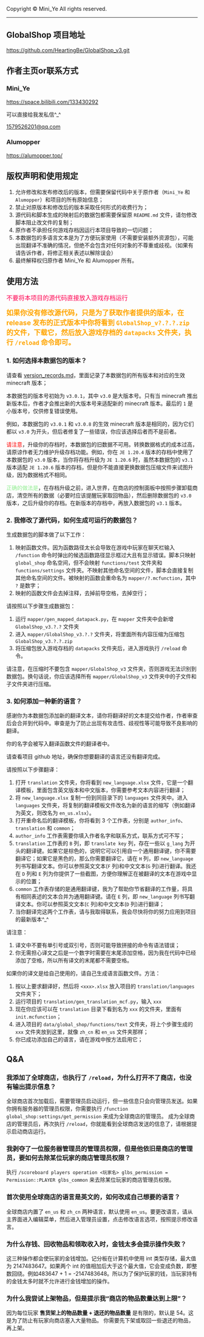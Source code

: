 Copyright © Mini_Ye All rights reserved.

---

## GlobalShop 项目地址
https://github.com/HeartingBe/GlobalShop_v3.git

## 作者主页or联系方式

### Mini_Ye

https://space.bilibili.com/133430292

可以直接给我发私信^_^

1579526201@qq.com

### Alumopper

https://alumopper.top/

## 版权声明和使用规定
1. 允许修改和发布修改后的版本，但需要保留代码中关于原作者（`Mini_Ye` 和 `Alumopper`）和项目的所有原始信息；
2. 禁止对原版本和修改后的版本采取任何形式的收费行为；
3. 源代码和脚本生成的映射后的数据包都需要保留原 `README.md` 文件，请勿修改脚本阻止改文件的复制；
4. 原作者不承担任何游戏存档因运行本项目导致的一切问题；
5. 本数据包的多语言文本是为了方便玩家使用（不需要安装额外资源包），可能出现翻译不准确的情况，但绝不会包含对任何对象的不尊重或歧视。（如果有请告诉作者，将修正相关表述以解除误会）
6. 最终解释权归原作者 Mini_Ye 和 Alumopper 所有。

## 使用方法
<font color=#FF0050 size=3>不要将本项目的源代码直接放入游戏存档运行</font>

**<font color=orange size=4>如果你没有修改源代码，只是为了获取作者提供的版本，在 release 发布的正式版本中你将看到 `GlobalShop_v?.?.?.zip` 的文件，下载它，然后放入游戏存档的 `datapacks` 文件夹，执行 `/reload` 命令即可。</font>**

### 1. 如何选择本数据包的版本？
请查看 [version_records.md](version_records.md)，里面记录了本数据包的所有版本和对应的生效 minecraft 版本；

本数据包的版本号初始为 `v3.0.1`，其中 `v3.0` 是大版本号。只有当 minecraft 推出新版本后，作者才会推出新的大版本号来适配新的 minecraft 版本。最后的 `1` 是小版本号，仅供修复错误使用。

例如，本数据包的 `v3.0.1` 和 `v3.0.8` 的生效 minecraft 版本是相同的，因为它们都以 `v3.0` 为开头，但后者修复了一些错误，你应该选择后者而不是前者。

<font color=red>请注意</font>，升级你的存档时，本数据包的旧数据不可用。转换数据格式的成本过高，请原谅作者无力维护升级存档功能。例如，你在 `JE 1.20.4` 版本的存档中使用了本数据包的 `v3.0` 版本，当你将存档升级为 `JE 1.20.6` 时，虽然本数据包的 `v3.1` 版本适配 `JE 1.20.6` 版本的存档，但是你不能直接更换数据包压缩文件来试图升级，因为数据格式不相同。

<font color=lightgreen>正确的做法是</font>，在存档升级之前，进入世界，在商店的控制面板中按照步骤卸载商店，清空所有的数据（必要时应该提醒玩家取回物品），然后删除数据包的 `v3.0` 版本，之后升级你的存档。在新版本的存档中，再放入数据包的 `v3.1` 版本。

### 2. 我修改了源代码，如何生成可运行的数据包？
生成数据包的脚本做了以下工作：
1. 映射函数文件。因为函数路径太长会导致在游戏中玩家在聊天栏输入 `/function` 命令时弹出的候选函数路径显示框过大且有显示错误。脚本只映射 `global_shop` 命名空间，但不会映射 `functions/test` 文件夹和 `functions/settings` 文件夹。不映射其他命名空间的文件，脚本会直接复制其他命名空间的文件。被映射的函数会重命名为 `mapper/?.mcfunction`，其中 `?` 是数字；
2. 映射的函数文件会去掉注释，去掉前导空格，去掉空行；

请按照以下步骤生成数据包：
1. 运行 `mapper/gen_mapped_datapack.py`，在 `mapper` 文件夹中会新增 `GlobalShop_v3.?.?` 文件夹
2. 进入 `mapper/GlobalShop_v3.?.?` 文件夹，将里面所有内容压缩为压缩包 `GlobalShop_v3.?.?.zip`
3. 将压缩包放入游戏存档的 `datapacks` 文件夹后，进入游戏执行 `/reload` 命令。

请注意，在压缩时不要包含 `mapper/GlobalShop_v3` 文件夹，否则游戏无法识别到数据包。换句话说，你应该选择所有 `mapper/GlobalShop_v3` 文件夹中的子文件和子文件夹进行压缩。

### 3. 如何添加一种新的语言？
感谢你为本数据包添加新的翻译文本，请你将翻译好的文本提交给作者，作者审查后会合并到代码中。审查是为了防止出现有攻击性、歧视性等可能导致不良影响的翻译。

你的名字会被写入翻译函数文件的翻译者中。

请查看项目 github 地址，确保你想要翻译的语言还没有翻译完成。

请按照以下步骤翻译：
1. 打开 `translation` 文件夹，你将看到 `new_language.xlsx` 文件，它是一个翻译模板，里面包含英文版本和中文版本，你需要参考文本内容进行翻译；
2. 将 `new_language.xlsx` 复制一份到同目录下的 `languages` 文件夹中。进入 `languages` 文件夹，将复制的翻译模板文件改名为新的语言的缩写（例如翻译为英文，则改名为 `en_us.xlsx`）。
3. 打开重命名后的翻译模板，你将看到 3 个工作表，分别是 `author_info`、`translation` 和 `common`；
4. `author_info` 工作表需要你填入作者名字和联系方式，联系方式可不写；
5. `translation` 工作表的 `B` 列，即 `translate key` 列，存在一些以 `g_lang` 为开头的翻译键。如果它是棕色的，说明它可以引用自一个通用翻译键，你不需要翻译它；如果它是黑色的，那么你需要翻译它，请在 `H` 列，即 `new_language` 列书写翻译文本。你可以参照英文文本(`F` 列)和中文文本(`G` 列)进行翻译。我还在 `D` 列和 `E` 列为你提供了一些截图，方便你理解正在被翻译的文本在游戏中显示的位置；
6. `common` 工作表存储的是通用翻译键，我为了帮助你节省翻译的工作量，将具有相同表述的文本合并为通用翻译键。请在 `E` 列，即 `new_language` 列书写翻译文本。你可以参照英文文本(`C` 列)和中文文本(`D` 列)进行翻译；
7. 当你翻译完这两个工作表，请与我取得联系，我会尽快将你的努力应用到项目的最新版本^_^

请注意：
1. 译文中不要有单引号或双引号，否则可能导致拼接的命令有语法错误；
2. 你无需担心译文之后是一个数字时需要在末尾添加空格，因为我在代码中已经添加了空格，所以所有译文的末尾都不需要空格。

如果你的译文是给自己使用的，请自己生成语言函数文件。方法：
1. 按以上要求翻译好，然后将 `<xxx>.xlsx` 放入项目的 `translation/languages` 文件夹下；
2. 运行项目的 `translation/gen_translation_mcf.py`，输入 `xxx`
3. 现在你应该可以在 `translation` 目录下看到名为 `xxx` 的文件夹，里面有 `init.mcfunction`；
4. 进入项目的 `data/global_shop/functions/text` 文件夹，将上个步骤生成的 `xxx` 文件夹放到这里，就像 `zh_cn` 和 `en_us` 文件夹那样；
5. 你已成功添加自己的语言，请在游戏中按方法启用它；

## Q&A
### 我添加了全球商店，也执行了 `/reload`，为什么打开不了商店，也没有输出提示信息？
全球商店首次加载后，需要管理员启动运行，但一些信息只会向管理员发送。如果你拥有服务器的管理员权限，你需要执行 `/function global_shop:settings/get_permission` 来成为全球商店的管理员。
成为全球商店的管理员后，再次执行 `/reload`，你就能看到全球商店发送的信息了，请根据提示启动商店运行。

### 我剥夺了一位服务器管理员的管理员权限，但是他依旧是商店的管理员，要如何去除某位玩家的商店管理员权限？
执行 `/scoreboard players operation <玩家名> glbs_permission = Permission::PLAYER glbs_common` 来去除某位玩家的商店管理员权限。

### 首次使用全球商店的语言是英文的，如何改成自己想要的语言？
全球商店内置了 `en_us` 和 `zh_cn` 两种语言，默认使用 `en_us`。要更改语言，请从主界面进入编辑菜单，然后进入管理员设置，点击修改语言选项，按照提示修改语言。

### 为什么存钱、回收物品和领取收入时，金钱太多会提示操作失败？
这三种操作都会使玩家的金钱增加。记分板在计算机中使用 int 类型存储，最大值为 2147483647。如果两个 int 的值相加后大于这个最大值，它会变成负数，即整数回绕。例如483647 + 1 = -2147483648。所以为了保护玩家的钱，当玩家持有的金钱太多时就不允许进行金钱增加的操作。

### 为什么我尝试上架物品，但是提示我“商店的物品数量达到上限”？
因为每位玩家 **售货架上的物品数量 + 退还的物品数量** 是有限的，默认是 54。这是为了防止有玩家向商店塞入大量物品。
你需要先下架或取回一些退还的物品，再上架。